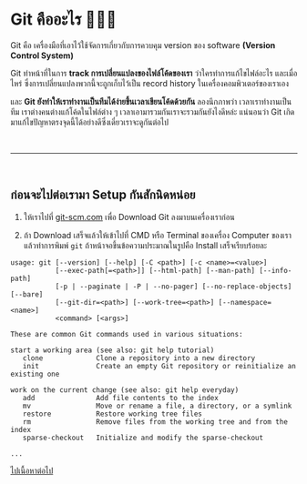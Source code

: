 # Git คืออะไร 👨🏽‍✈️

Git คือ เครื่องมือที่เอาไว้ใช้จัดการเกี่ยวกับการควบคุม version ของ software **(Version Control System)**

Git ทำหน้าที่ในการ **track การเปลี่ยนแปลงของไฟล์โค้ดของเรา** ว่าใครทำการแก้ไขไฟล์อะไร และเมื่อไหร่ ซึ่งการเปลี่ยนแปลงพวกนี้จะถูกเก็บไว้เป็น record history ในเครื่องคอมพิวเตอร์ของเราเอง

และ **Git ยังทำให้เราทำงานเป็นทีมได้ง่ายขึ้นเวลาเขียนโค้ดด้วยกัน** ลองนึกภาพว่า เวลาเราทำงานเป็นทีม เราต่างคนต่างแก้โค้ดในไฟล์ต่าง ๆ เวลาเอามารวมกันเราจะรวมกันยังไงดีหล่ะ แน่นอนว่า Git เกิดมาแก้ไขปัญหาตรงจุดนี้ได้อย่างดีซึ่งเดี๋ยวเราจะดูกันต่อไป

<br><hr><br>

## ก่อนจะไปต่อเรามา Setup กันสักนิดหน่อย

1. ให้เราไปที่ [git-scm.com](https://git-scm.com/downloads) เพื่อ Download Git ลงมาบนเครื่องเราก่อน

2. ถ้า Download เสร็จแล้วให้เข้าไปที่ CMD หรือ Terminal ของเครื่อง Computer ของเรา แล้วทำการพิมพ์ `git` ถ้าหน้าจอขึ้นข้อความประมาณในรูปคือ Install เสร็จเรียบร้อยละ

```
usage: git [--version] [--help] [-C <path>] [-c <name>=<value>]
           [--exec-path[=<path>]] [--html-path] [--man-path] [--info-path]
           [-p | --paginate | -P | --no-pager] [--no-replace-objects] [--bare]
           [--git-dir=<path>] [--work-tree=<path>] [--namespace=<name>]
           <command> [<args>]

These are common Git commands used in various situations:

start a working area (see also: git help tutorial)
   clone             Clone a repository into a new directory
   init              Create an empty Git repository or reinitialize an existing one

work on the current change (see also: git help everyday)
   add               Add file contents to the index
   mv                Move or rename a file, a directory, or a symlink
   restore           Restore working tree files
   rm                Remove files from the working tree and from the index
   sparse-checkout   Initialize and modify the sparse-checkout

...
```

[ไปเนื้อหาต่อไป](https://github.com/napatwongchr/intro-to-git/blob/main/lessons/2-how-git-works.md)
